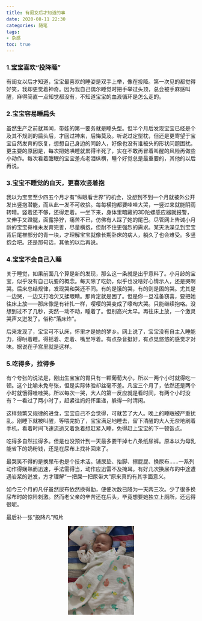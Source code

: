 ```yaml
---
title: 有闺女后才知道的事
date: 2020-08-11 22:30
categories: 随笔
tags: 
- 杂感
toc: true
---
```


### 1.宝宝喜欢“投降睡”

有闺女以后才知道，宝宝最喜欢的睡姿是双手上举，像在投降。第一次见的都觉得好笑，我却更觉着神奇。因为我自己偶尔睡觉时把手举过头顶，总会被手麻感叫醒，麻得简直一点知觉都没有，不知道宝宝的血液循环是怎么走的。

### 2.宝宝容易睡扁头

虽然生产之前就耳闻，带娃的第一要务就是睡头型。但半个月后发现宝宝已经是个及其不规则的扁头后，才回过神来，后悔莫及。听说过定型枕，但还是更寄望于宝宝自然发育的恢复，想想自己身边的同龄人，好像也没有谁被头的形状问题困扰。更主要的原因是，每次把她哄睡就累得半死了，实在不敢再冒着叫醒的风险再做些小动作。每次看着酣眠的宝宝差点老泪纵横，睡个好觉总是最重要的，其他的以后再说。

### 3.宝宝不睡觉的白天，更喜欢竖着抱

我以为宝宝至少四五个月才有“纵眼看世界”的机会，没想到不到一个月就被外公开发出竖抱潜能，而从此一发不可收拾。每每横抱都要哇哇大哭，一竖过来就能阴雨转晴。竖着还不够，还得走着。一坐下来，身体里暗藏的3D陀螺感应器就报警，又伸手又蹬腿，面露狰狞，痛苦不已，仿佛有人踩了她的尾巴。尽管网上告诫小月龄的宝宝脊椎未发育完善，尽量横抱，但耐不住更强烈的需求。某天洗澡见到宝宝背后尾椎部分的青一块，才理解宝宝就像长期卧床的病人，躺久了也会难受。多竖抱会吧。还是那句话，其他的以后再说。

### 4.宝宝不会自己入睡

关于睡觉，如果前面几个算是新的发现，那么这一条就是出乎意料了。小月龄的宝宝，似乎没有自己玩耍的概念。每天除了吃奶，似乎也没啥好心情示人，还是哭啊哭。后来总结规律，发现哭和哭还不同。有的是饿的哭，有的则是困的哭。尤其是一边哭，一边又打哈欠又揉眼睛。那肯定就是困了。但是你一旦准备窃喜，要把她往床上放——那床像是有针扎一样，嘤嘤的哭变成了嚎啕大哭。只能继续抱咯。没想到过不了几秒，突然一动不动，睡着了。但别高兴太早。再往床上放，一个激灵哭声又迸发了。俗称“落床炸”。

后来发现了，宝宝可不认床，怀里才是她的梦乡。网上说了，宝宝没有自主入睡能力，得哄着睡。得摇着、走着、嘴里哼着。有点杂音挺好，有点晃悠悠的感觉才对味。据说在子宫里就是这样。

### 5.吃得多，拉得多

有个夸张的说法是，刚出生宝宝的胃只有一颗葡萄大小，所以一两个小时就得吃一顿。这个比喻未免夸张，但是实际体验却丝毫不差。凡宝三个月了，依然还是两个小时就饿得哇哇哭。所以每次一哭，大人的第一反应就是看时间，有两个小时没有？一看过了两小时了，赶紧往妈妈怀里递，躲得一时清闲。

这样频繁又规律的进食，宝宝自己不会觉得，可就苦了大人。晚上的睡眠被严重扰乱。刚睡下就被叫醒，等喂完奶了，宝宝满足地睡去，留下清醒的大人无奈地刷着手机，看着时间飞速流逝又着急着想赶紧入睡，免得赶上宝宝的下一顿饭点。

吃得多自然拉得多。但是也没预计到一天最多要干掉七八条纸尿裤。原本以为母乳能省下的奶粉钱，还是在尿布上找补回来了。

最哭笑不得的是换尿布也是个技术活。铺尿垫、抬脚、擦屁屁、换尿布……一系列动作得娴熟而迅速，手法需得当，动作应迅雷不及掩耳。有好几次换尿布的中途遭遇岩浆的迸发，方才理解“一把屎一把尿带大”原来真的有其字面意义。

如今三个月的凡仔虽然尿布依然换得勤，便便次数已降为一天两三次。少了很多换尿布时的惊险刺激。然而老父亲的辛苦还在后头，毕竟想要她独立上厕所，还远得很呢。

最后补一张“投降凡”照片

<p style="text-align:center;"><img src="/images/投降凡.jpg" style="width:35%" title="投降凡" alt="投降凡"/></p>

